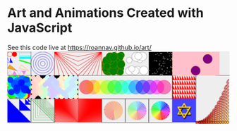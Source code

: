 # Art and Animations Created with JavaScript
See this code live at https://roannav.github.io/art/
![Art generated with JavaScript](/art.png)
